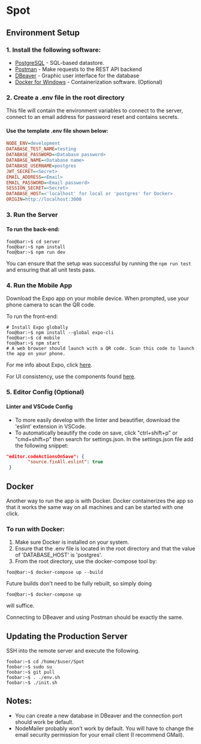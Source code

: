 # Spot

## Environment Setup
### 1. Install the following software:
* [PostgreSQL](https://www.postgresql.org/download/) - SQL-based datastore.   
* [Postman](https://www.postman.com/downloads/) - Make requests to the REST API backend
* [DBeaver](https://dbeaver.io/download/) - Graphic user interface for the database
* [Docker for Windows](https://docs.docker.com/docker-for-windows/install/) - Containerization software. (Optional)

### 2. Create a .env file in the root directory
This file will contain the environment variables to connect to the server, connect to an email 
address for password reset and contains secrets.

#### Use the template .env file shown below:

```INI
NODE_ENV=development
DATABASE_TEST_NAME=testing
DATABASE_PASSWORD=<Database password>
DATABASE_NAME=<Database name>
DATABASE_USERNAME=postgres
JWT_SECRET=<Secret>
EMAIL_ADDRESS=<Email>
EMAIL_PASSWORD=<Email password>
SESSION_SECRET=<Secret>
DATABASE_HOST=<'localhost' for local or 'postgres' for Docker>
ORIGIN=http://localhost:3000
```

### 3. Run the Server

#### To run the back-end:
```console
foo@bar:~$ cd server
foo@bar:~$ npm install
foo@bar:~$ npm run dev
```

You can ensure that the setup was successful by running the ```npm run test``` and ensuring that all unit tests pass.

### 4. Run the Mobile App

Download the Expo app on your mobile device. When prompted, use your phone camera to scan the QR code.

To run the front-end:
```console
# Install Expo globally
foo@bar:~$ npm install --global expo-cli
foo@bar:~$ cd mobile
foo@bar:~$ npm start
# A web browser should launch with a QR code. Scan this code to launch the app on your phone.
```
For me info about Expo, click [here](https://docs.expo.io/).

For UI consistency, use the components found [here](https://docs.nativebase.io/Components.html#Components).

### 5. Editor Config (Optional)

#### Linter and VSCode Config
- To more easily develop with the linter and beautifier, download the 'eslint' extension in VSCode.
- To automatically beautify the code on save, click "ctrl+shift+p" or "cmd+shift+p" then search for settings.json.
  In the settings.json file add the following snippet: 
```json
"editor.codeActionsOnSave": {
        "source.fixAll.eslint": true
 }
```
## Docker
Another way to run the app is with Docker. Docker containerizes the app so that it works the same way on all machines and can be started with one click. 

### To run with Docker:
1. Make sure Docker is installed on your system.
2. Ensure that the .env file is located in the root directory and that the value of 'DATABASE_HOST' is 'postgres'.
3. From the root directory, use the docker-compose tool by:
```console
foo@bar:~$ docker-compose up --build
```
Future builds don't need to be fully rebuilt, so simply doing
```console
foo@bar:~$ docker-compose up
```
will suffice.

Connecting to DBeaver and using Postman should be exactly the same.

## Updating the Production Server
SSH into the remote server and execute the following.
```console
foobar:~$ cd /home/$user/Spot
foobar:~$ sudo su
foobar:~$ git pull
foobar:~$ . ./env.sh
foobar:~$ ./init.sh
```

## Notes:
- You can create a new database in DBeaver and the connection port should work be default.
- NodeMailer probably won't work by default. You will have to change the email security permission for 
 your email client (I recommend GMail).

